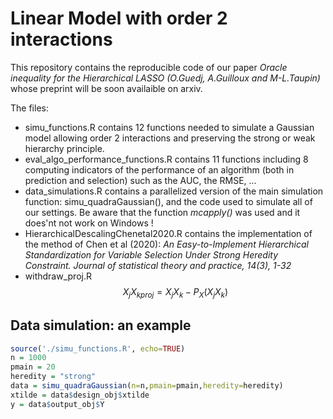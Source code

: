 # Linear Model with order 2 interactions
This repository contains the reproducible code of our paper *Oracle inequality for the Hierarchical LASSO (O.Guedj, A.Guilloux and M-L.Taupin)* whose preprint will be soon availaible on arxiv.

The files:
- simu_functions.R contains 12 functions needed to simulate a Gaussian model allowing order 2 interactions and preserving the strong or weak hierarchy principle.
- eval_algo_performance_functions.R contains 11 functions including 8 computing indicators of the performance of an algorithm (both in prediction and selection) such as the AUC, the RMSE, ...
- data_simulations.R contains a parallelized version of the main simulation function: simu_quadraGaussian(), and the code used to simulate all of our settings. Be aware that the function _mcapply()_ was used and it does'nt not work on Windows !
- HierarchicalDescalingChenetal2020.R contains the implementation of the method of Chen et al (2020): *An Easy-to-Implement Hierarchical Standardization for Variable Selection Under Strong Heredity Constraint. Journal of statistical theory and practice, 14(3), 1-32*
- withdraw_proj.R $${X_jX_k}_{proj} = X_jX_k - P_{X}(X_jX_k)$$

## Data simulation: an example

```r
source('./simu_functions.R', echo=TRUE)
n = 1000
pmain = 20
heredity = "strong"
data = simu_quadraGaussian(n=n,pmain=pmain,heredity=heredity)
xtilde = data$design_obj$xtilde
y = data$output_obj$Y
```
